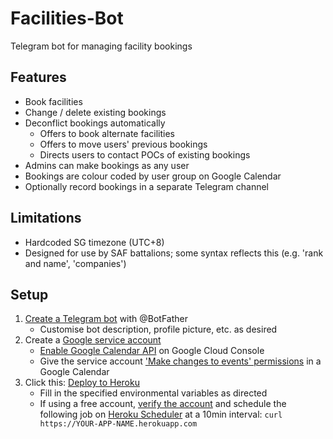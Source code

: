 # Facilities-Bot
Telegram bot for managing facility bookings

## Features
- Book facilities
- Change / delete existing bookings
- Deconflict bookings automatically
    - Offers to book alternate facilities
    - Offers to move users' previous bookings
    - Directs users to contact POCs of existing bookings
- Admins can make bookings as any user
- Bookings are colour coded by user group on Google Calendar
- Optionally record bookings in a separate Telegram channel

## Limitations
- Hardcoded SG timezone (UTC+8)
- Designed for use by SAF battalions; some syntax reflects this (e.g. 'rank and name', 'companies')

## Setup
1. [Create a Telegram bot](https://core.telegram.org/bots#creating-a-new-bot) with @BotFather
    - Customise bot description, profile picture, etc. as desired
2. Create a [Google service account](https://cloud.google.com/iam/docs/service-accounts)
    - [Enable Google Calendar API](https://support.google.com/googleapi/answer/6158841?hl=en) on Google Cloud Console
    - Give the service account ['Make changes to events' permissions](https://support.google.com/calendar/answer/37082) in a Google Calendar
3. Click this: [Deploy to Heroku](https://heroku.com/deploy)
    - Fill in the specified environmental variables as directed
    - If using a free account, [verify the account](https://devcenter.heroku.com/articles/account-verification) and schedule the following job on [Heroku Scheduler](https://devcenter.heroku.com/articles/scheduler#scheduling-jobs) at a 10min interval: `curl https://YOUR-APP-NAME.herokuapp.com`